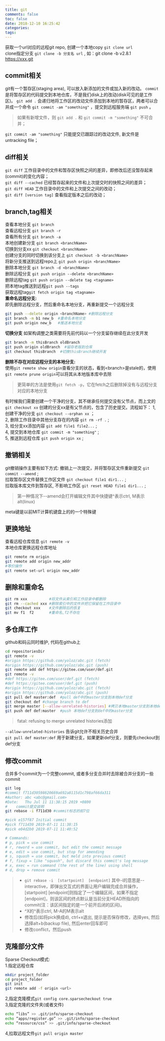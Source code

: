 ```yaml
---
title: git
comments: false
toc: false
date: 2018-12-10 16:25:42
categories: 
tags:
---
```


获取一个url对应的远程git repo, 创建一个本地copy `git clone url`  
clone指定分支 `git clone -b 分支名 url` , 如：git clone -b v2.8.1 https://xxx.git  

## commit相关

git有一个暂存区(staging area), 可以放入新添加的文件或加入新的改动。 `commit` 是将暂存区的代码提交到本地仓库，不是我们disk上的改动(disk可见的是工作区)。 `git add .` 会递归地将工作区的改动文件添加到本地的暂存区，两者可以合并成一个命令 `git commit -am "something"` ，提交到远程服务端 `git push` 。

> 如果有新增文件，则 `git add .` 和 `git commit -m "something"` 不可合并；  

`git commit -am "something"` 只能提交已跟踪过的改动文件, 新文件是untracking file；

## diff相关

`git diff` 工作目录中的文件和暂存区快照之间的差异，即修改后还没暂存起来(commit)的变化内容；  
`git diff --cached` 已经暂存起来的文件和上次提交时的快照之间的差异；  
`git diff HEAD` 工作目录中的文件和上次提交之间的改动；  
`git diff [version tag]` 查看指定版本之后的改动；  

## branch,tag相关

查看本地分支 `git branch`  
查看远程分支 `git branch -r`  
查看所有分支 `git branch -a`  
本地创建新分支 `git branch <branchName>`  
切换到分支xx `git checkout <branchName>`  
创建分支的同时切换到该分支上 `git checkout -b <branchName>`  
将新分支推送到远程repo上 `git push origin <branchName>`  
删除本地分支 `git branch -d <branchName>`  
删除远程分支 `git push origin --delete <branchName>`  
删除远程tag `git push origin --delete tag <tagname>`  
把本地tag推送到远程`git push --tags`  
获取远程tag`git fetch origin tag <tagname>`  
**重命名远程分支:**  
即先删除远程分支，然后重命名本地分支，再重新提交一个远程分支

```sh
git push --delete origin <branchName> #删除远程分支
git branch -m b1 new_b  #重命名本地分支
git push origin new_b   #推送本地分支
```

**切换分支**
如架构调整之类需要将先前代码以一个分支留存继续在此分支开发

```sh
git branch -m thisBranch oldBranch
git push origin oldBranch  #留存老版到仓库
git checkout thisBranch  #切换thisBranch继续开发
```

**删除不存在对应远程分支的本地分支:**  
使用`git remote show origin`查看分支的状态，看到\<branch>是stale的，使用`git remote prune origin`可以将其从本地版本库中去除
>更简单的方法是使用`git fetch -p`，它在fetch之后删除掉没有与远程分支对应的本地分支

有时候我们需要创建一个干净的分支，其不继承任何提交没有父节点，而上文的 `git checkout xx` 创建的分支xx是有父节点的，包含了历史提交。流程如下：
1, 创建干净的分支 `git checkout --orphan xx` ；  
2, 删除工作目录中其他分支存在的内容 `git rm -rf .` ;  
3, 给分支xx添加内容 `git add file1 file2...` ;  
4, 提交到本地仓库 `git commit -m "something"` ;  
5, 推送到远程仓库 `git push origin xx` ;  

## 撤销相关

git撤销操作主要有如下方式:
撤销上一次提交，并将暂存区文件重新提交 `git commit --amend` ;  
拉取暂存区文件替换工作区文件 `git checkout file1 dir1...` ;  
拉取版本库文件到暂存区, 不影响工作区 `git reset HEAD file1 dir1...` ;  

> 第一种情况下--amend会打开编辑文件其中快捷键^表示ctrl, M表示alt(linux)  

meta键是以前MIT计算机键盘上的的一个特殊键

## 更换地址

查看远程仓库信息 `git remote -v`  
本地仓库更换远程仓库地址

``` bash
git remote rm origin
git remote add origin new_addr
#等价操作
git remote set-url origin new_addr
```

## 删除和重命名

``` bash
git rm xxx          #将文件从索引和工作目录中都删除
git rm --cached xxx #删除索引中的文件并把它保留在工作目录中
git checkout xxx    #文件删除后的恢复
git mv f1  f2       #重命名,f2不存在
```

## 多仓库工作

github和码云同时维护, 代码在github上

``` bash
cd repositoriesDir
git remote -v
#origin https://github.com/yoloz/abc.git (fetch)
#origin https://github.com/yoloz/abc.git (push)
git remote add def https://gitee.com/user/def.git
git remote -v
#def https://gitee.com/user/def.git (fetch)
#def https://gitee.com/user/def.git (push)
#origin https://github.com/yoloz/abc.git (fetch)
#origin https://github.com/yoloz/abc.git (push)
git pull def master:def  #pull def中的master分支到本地def分支
git checkout def #change branch to def
git merge master [--allow-unrelated-histories] #拷贝本地master分支到本地def分支中
git push def def:master  #push 本地def分支到def中的master分支
```

> fatal: refusing to merge unrelated histories添加

`--allow-unrelated-histories` 告诉git允许不相关历史合并  
`git pull def master:def` 用于新建分支，如果更新def分支，则要先checkout到def分支

## 修改commit

合并多个commit为一个完整commit, 或者多分支合并时去除被合并分支的一些commit

``` sh
git log
#commit f711d30598620669a692a8115d1c798af66da311
#Author: abc <abc@gmail.com>
#Date:   Thu Jul 11 11:38:15 2019 +0800
#    commit提交说明
git rebase -i f711d30 #commit标志的前7位

#pick e157f87 Initial commit
#pick f711d30 2019-07-11 11:38:15
#pick e04d2b0 2019-07-11 11:40:52

# Commands:
# p, pick = use commit
# r, reword = use commit, but edit the commit message
# e, edit = use commit, but stop for amending
# s, squash = use commit, but meld into previous commit
# f, fixup = like "squash", but discard this commit's log message
# x, exec = run command (the rest of the line) using shell
# d, drop = remove commit

```

> * `git rebase -i  [startpoint]  [endpoint]` 其中-i的意思是--interactive，即弹出交互式的界面让用户编辑完成合并操作，[startpoint]  [endpoint]则指定了一个编辑区间，如果不指定[endpoint]，则该区间的终点默认是当前分支HEAD所指向的commit(注：该区间指定的是一个前开后闭的区间)。
> * ^X的^表示ctrl, M-A的M表示alt
> * 修改后(如将pick换成d), ctrl+x退出, 提示是否保存修改，选择yes, 然后选择alt+b(backup file), 然后enter回车即可
> * 修改conflict，然后push

## 克隆部分文件

Sparse Checkout模式:  
1.指定远程仓库

``` sh
mkdir project_folder
cd project_folder
git init
git remote add -f origin <url>
```

2,指定克隆模式`git config core.sparsecheckout true`  
3,指定克隆的文件夹(或者文件)

```sh
echo “libs” >> .git/info/sparse-checkout
echo “apps/register.go” >> .git/info/sparse-checkout
echo “resource/css” >> .git/info/sparse-checkout
```

4,拉取远程文件`git pull origin master`
